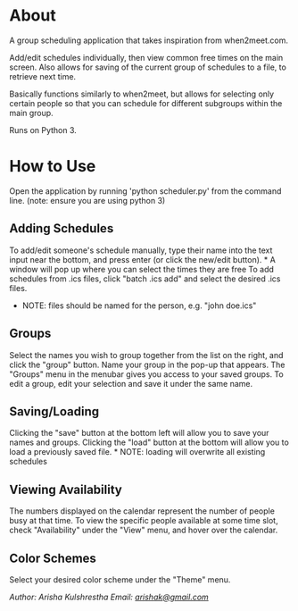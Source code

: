 # About
A group scheduling application that takes inspiration from when2meet.com.

Add/edit schedules individually, then view common free times on the main screen. Also allows for saving of the current group of schedules to a file, to retrieve next time.

Basically functions similarly to when2meet, but allows for selecting only certain people so that you can schedule for different subgroups within the main group.

Runs on Python 3.

# How to Use
Open the application by running 'python scheduler.py' from the command line. (note: ensure you are using python 3)

## Adding Schedules
To add/edit someone's schedule manually, type their name into the text input near the bottom, and press enter (or click the new/edit button).
	 * A window will pop up where you can select the times they are free
To add schedules from .ics files, click "batch .ics add" and select the desired .ics files.
   * NOTE: files should be named for the person, e.g. "john doe.ics"

## Groups
Select the names you wish to group together from the list on the right, and click the "group" button. Name your group in the pop-up that appears. 
The "Groups" menu in the menubar gives you access to your saved groups.
To edit a group, edit your selection and save it under the same name.

## Saving/Loading
Clicking the "save" button at the bottom left will allow you to save your names and groups.
Clicking the "load" button at the bottom will allow you to load a previously saved file.
	 * NOTE: loading will overwrite all existing schedules

## Viewing Availability
The numbers displayed on the calendar represent the number of people busy at that time.
To view the specific people available at some time slot, check "Availability" under the "View" menu, and hover over the calendar.

## Color Schemes
Select your desired color scheme under the "Theme" menu.


*Author: Arisha Kulshrestha
Email: arishak@gmail.com*
